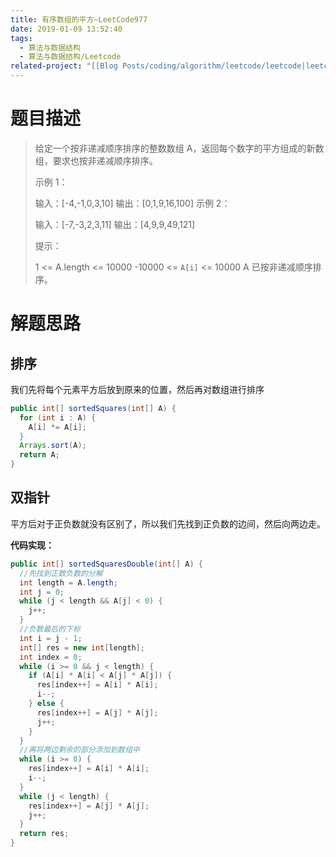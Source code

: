 ```yaml
---
title: 有序数组的平方—LeetCode977
date: 2019-01-09 13:52:40
tags:
  - 算法与数据结构
  - 算法与数据结构/Leetcode
related-project: "[[Blog Posts/coding/algorithm/leetcode/leetcode|leetcode]]"
---
```


# 题目描述

>给定一个按非递减顺序排序的整数数组 A，返回每个数字的平方组成的新数组，要求也按非递减顺序排序。 
>
>示例 1：
>
>输入：\[-4,-1,0,3,10]
>输出：\[0,1,9,16,100]
>示例 2：
>
>输入：\[-7,-3,2,3,11]
>输出：\[4,9,9,49,121]
>
>
>提示：
>
>1 <= A.length <= 10000
>-10000 <= `A[i]` <= 10000
>A 已按非递减顺序排序。

<!--more-->

# 解题思路

## 排序

我们先将每个元素平方后放到原来的位置，然后再对数组进行排序

```java
public int[] sortedSquares(int[] A) {
  for (int i : A) {
    A[i] *= A[i];
  }
  Arrays.sort(A);
  return A;
}
```

## 双指针

平方后对于正负数就没有区别了，所以我们先找到正负数的边间，然后向两边走。

**代码实现：**

```java
public int[] sortedSquaresDouble(int[] A) {
  //先找到正数负数的分解
  int length = A.length;
  int j = 0;
  while (j < length && A[j] < 0) {
    j++;
  }
  //负数最后的下标
  int i = j - 1;
  int[] res = new int[length];
  int index = 0;
  while (i >= 0 && j < length) {
    if (A[i] * A[i] < A[j] * A[j]) {
      res[index++] = A[i] * A[i];
      i--;
    } else {
      res[index++] = A[j] * A[j];
      j++;
    }
  }
  //再将两边剩余的部分添加到数组中
  while (i >= 0) {
    res[index++] = A[i] * A[i];
    i--;
  }
  while (j < length) {
    res[index++] = A[j] * A[j];
    j++;
  }
  return res;
}
```

